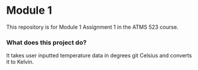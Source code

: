 # Module 1
This repository is for Module 1 Assignment 1 in the ATMS 523 course.

### What does this project do?
It takes user inputted temperature data in degrees git Celsius and converts it to Kelvin.

